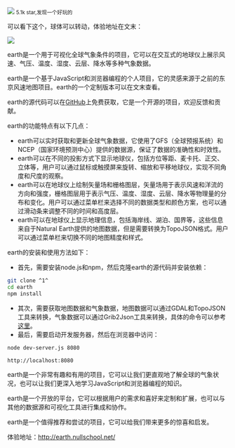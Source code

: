 <img src="/assets/image/240114-earth-1.png" style="max-width: 70%; height: auto;">
<small>5.1k star,发现一个好玩的</small>


可以看下这个，球体可以转动，体验地址在文末：

![](/assets/image/240114-earth-1.png)



earth是一个用于可视化全球气象条件的项目，它可以在交互式的地球仪上展示风速、气压、温度、湿度、云层、降水等多种气象数据。

earth是一个基于JavaScript和浏览器编程的个人项目，它的灵感来源于之前的东京风速地图项目。earth的一个定制版本可以在文末查看。

earth的源代码可以在[GitHub](^1^)上免费获取，它是一个开源的项目，欢迎反馈和贡献。

earth的功能特点有以下几点：

- earth可以实时获取和更新全球气象数据，它使用了GFS（全球预报系统）和NCEP（国家环境预测中心）提供的数据源，保证了数据的准确性和时效性。
- earth可以在不同的投影方式下显示地球仪，包括方位等距、麦卡托、正交、立体等，用户可以通过鼠标或触摸屏来旋转、缩放和平移地球仪，实现不同角度和尺度的观察。
- earth可以在地球仪上绘制矢量场和栅格图层，矢量场用于表示风速和洋流的方向和强度，栅格图层用于表示气压、温度、湿度、云层、降水等物理量的分布和变化。用户可以通过菜单栏来选择不同的数据类型和颜色方案，也可以通过滑动条来调整不同的时间和高度层。
- earth可以在地球仪上显示地理信息，包括海岸线、湖泊、国界等，这些信息来自于Natural Earth提供的地图数据，但是需要转换为TopoJSON格式。用户可以通过菜单栏来切换不同的地图精度和样式。

earth的安装和使用方法如下：

- 首先，需要安装node.js和npm，然后克隆earth的源代码并安装依赖：

```bash
git clone ^1^
cd earth
npm install
```

- 其次，需要获取地图数据和气象数据，地图数据可以通过GDAL和TopoJSON工具来转换，气象数据可以通过Grib2Json工具来转换，具体的命令可以参考[这里](^1^)。
- 最后，需要启动开发服务器，然后在浏览器中访问：

```bash
node dev-server.js 8080
```

```html
http://localhost:8080
```

earth是一个非常有趣和有用的项目，它可以让我们更直观地了解全球的气象状况，也可以让我们更深入地学习JavaScript和浏览器编程的知识。

earth是一个开放的平台，它可以根据用户的需求和喜好来定制和扩展，也可以与其他的数据源和可视化工具进行集成和协作。

earth是一个值得推荐和尝试的项目，它可以给我们带来更多的惊喜和启发。


体验地址：http://earth.nullschool.net/